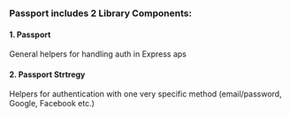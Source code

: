 ### Passport includes 2 Library Components:
#### 1. Passport 
General helpers for handling auth in Express aps

#### 2. Passport Strtregy
Helpers for authentication with one very specific method (email/password, Google, Facebook etc.)
